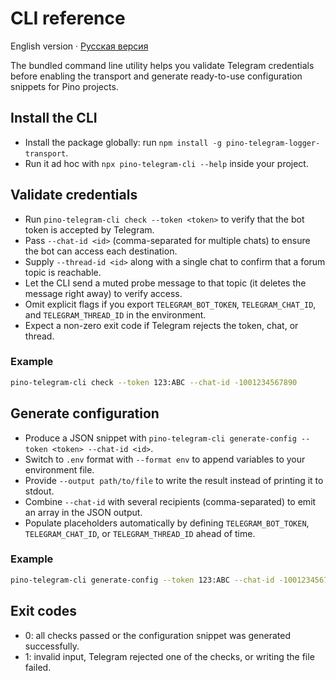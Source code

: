 ﻿# CLI reference

English version · [Русская версия](cli.ru.md)

The bundled command line utility helps you validate Telegram credentials before enabling the transport and generate ready-to-use configuration snippets for Pino projects.

## Install the CLI

- Install the package globally: run `npm install -g pino-telegram-logger-transport`.
- Run it ad hoc with `npx pino-telegram-cli --help` inside your project.

## Validate credentials

- Run `pino-telegram-cli check --token <token>` to verify that the bot token is accepted by Telegram.
- Pass `--chat-id <id>` (comma-separated for multiple chats) to ensure the bot can access each destination.
- Supply `--thread-id <id>` along with a single chat to confirm that a forum topic is reachable.
- Let the CLI send a muted probe message to that topic (it deletes the message right away) to verify access.
- Omit explicit flags if you export `TELEGRAM_BOT_TOKEN`, `TELEGRAM_CHAT_ID`, and `TELEGRAM_THREAD_ID` in the environment.
- Expect a non-zero exit code if Telegram rejects the token, chat, or thread.

### Example

```bash
pino-telegram-cli check --token 123:ABC --chat-id -1001234567890
```

## Generate configuration

- Produce a JSON snippet with `pino-telegram-cli generate-config --token <token> --chat-id <id>`.
- Switch to `.env` format with `--format env` to append variables to your environment file.
- Provide `--output path/to/file` to write the result instead of printing it to stdout.
- Combine `--chat-id` with several recipients (comma-separated) to emit an array in the JSON output.
- Populate placeholders automatically by defining `TELEGRAM_BOT_TOKEN`, `TELEGRAM_CHAT_ID`, or `TELEGRAM_THREAD_ID` ahead of time.

### Example

```bash
pino-telegram-cli generate-config --token 123:ABC --chat-id -1001234567890 --format env --output .env.telegram
```

## Exit codes

- 0: all checks passed or the configuration snippet was generated successfully.
- 1: invalid input, Telegram rejected one of the checks, or writing the file failed.
